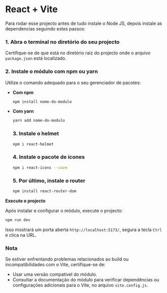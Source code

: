 # React + Vite

Para rodar esse projecto antes de tudo instale o Node JS, depois instale as dependencias seguindo estes passos:

### 1. **Abra o terminal no diretório do seu projecto**
Certifique-se de que está no diretório raiz do projecto onde o arquivo `package.json` está localizado.

### 2. **Instale o módulo com npm ou yarn**
Utilize o comando adequado para o seu gerenciador de pacotes:

- **Com npm**  
  ```bash
  npm install nome-do-modulo
  ```

- **Com yarn**  
  ```bash
  yarn add nome-do-modulo
  ```

  ### 3. **Instale o helmet**
  ```bash
  npm i react-helmet
  ```

  ### 4. **Instale o pacote de ícones**
  ```bash
  npm i react-icons --save
  ```
  
    ### 5. **Por último, instale o router**
  ```bash
  npm install react-router-dom
  ```
  
**Execute o projecto**

Após instalar e configurar o módulo, execute o projecto:

```bash
npm run dev
```

Isso mostrará um porta aberta `http://localhost:5173/`, segura a tecla `Ctrl` e clica na URL.

### Nota
Se estiver enfrentando problemas relacionados ao build ou incompatibilidades com o Vite, certifique-se de:
- Usar uma versão compatível do módulo.
- Consultar a documentação do módulo para verificar dependências ou configurações adicionais para o Vite, no arquivo `vite.config.js`.
